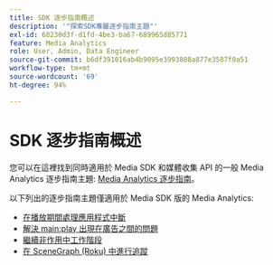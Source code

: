 ```yaml
---
title: SDK 逐步指南概述
description: '"探索SDK專屬逐步指南主題"'
exl-id: 68230d3f-d1fd-4be3-ba67-689965d85771
feature: Media Analytics
role: User, Admin, Data Engineer
source-git-commit: b6df391016ab4b9095e3993808a877e3587f0a51
workflow-type: tm+mt
source-wordcount: '69'
ht-degree: 94%

---
```


# SDK 逐步指南概述

您可以在這裡找到同時適用於 Media SDK 和媒體收集 API 的一般 Media Analytics 逐步指南主題: [Media Analytics 逐步指南](/help/media-analytics-cookbook/media-analytics-cookbook.md)。

以下列出的逐步指南主題僅適用於 Media SDK 版的 Media Analytics:

* [在播放期間處理應用程式中斷](/help/sdk-implement/cookbook/app-interrupts.md)
* [解決 main:play 出現在廣告之間的問題](/help/sdk-implement/cookbook/fix-ad-play-ad.md)
* [繼續非作用中工作階段](/help/sdk-implement/cookbook/resuming-inactive.md)
* [在 SceneGraph (Roku) 中進行追蹤](/help/sdk-implement/cookbook/sdk-track-scenegraph.md)
